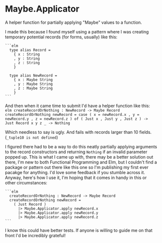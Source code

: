 # Maybe.Applicator

A helper function for partially applying "Maybe" values to a function.

I made this because I found myself using a pattern where I was creating
temporary potential records (for forms, usually) like this:

    ```elm
      type alias Record =
        { x : String
        , y : String
        , z : String
        }
      
      type alias NewRecord =
        { x : Maybe String
        , y : Maybe String
        , z : Maybe String
        }
    ```

And then when it came time to submit I'd have a helper function like this:
    ```elm
      createRecordOrNothing : NewRecord -> Maybe Record
      createRecordOrNothing newRecord =
        case
          ( x = newRecord.x
          , y = newRecord.y
          , z = newRecord.z
          )
        of
          ( Just x
          , Just y
          , Just z
          ) -> Just Record x y z
          _ -> Nothing
    ```

Which needless to say is ugly. And fails with records larger than 10 fields.
(`_tuple10 is not defined`)

I figured there had to be a way to do this neatly partially applying arguments
to the record constructors and returning `Nothing` if an invalid parameter
popped up. This is what I came up with, there may be a better solution out there,
I'm new to both Functional Programming and Elm, but I couldn't find a package
or pattern out there like this one so I'm publishing my first ever pacakge for
anything. I'd love some feedback if you stumble across it. Anyway, here's how I
use it, I'm hoping that it comes in handy in this or other circumstances:

    ```elm
      createRecordOrNothing : NewRecord -> Maybe Record
      createRecordOrNothing newRecord =
        ( Just Record )
          |> Maybe.Applicator.apply newRecord.x
          |> Maybe.Applicator.apply newRecord.y
          |> Maybe.Applicator.apply newRecord.z
    ```

I know this could have better tests. If anyone is willing to guide me on that
front I'd be incredibly grateful!
